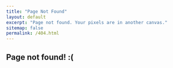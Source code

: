 ```yaml
---
title: "Page Not Found"
layout: default
excerpt: "Page not found. Your pixels are in another canvas."
sitemap: false
permalink: /404.html
---
```


## Page not found! :(
